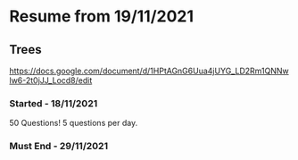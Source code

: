 # Resume from 19/11/2021


## Trees
https://docs.google.com/document/d/1HPtAGnG6Uua4jUYG_LD2Rm1QNNwlw6-2t0jJJ_Locd8/edit

### Started - 18/11/2021

50 Questions!
5 questions per day.

### Must End - 29/11/2021
